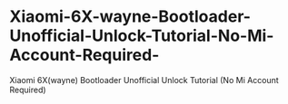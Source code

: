 # Xiaomi-6X-wayne-Bootloader-Unofficial-Unlock-Tutorial-No-Mi-Account-Required-
Xiaomi 6X(wayne) Bootloader Unofficial Unlock Tutorial (No Mi Account Required)  
